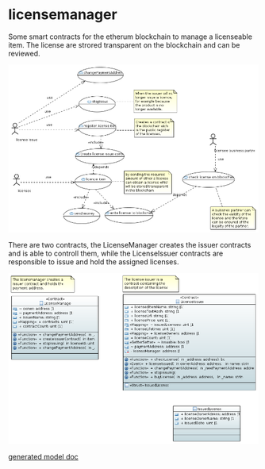 # licensemanager

Some smart contracts for the etherum blockchain to manage a licenseable item. 
The license are strored transparent on the blockchain and can be reviewed.

![use-case](licensemanager/doc/Package_use-cases_UseCaseDiagram.PNG)

There are two contracts, the LicenseManager creates the issuer contracts and is able to controll them, while the LicenseIssuer 
contracts are responsible to issue and hold the assigned licenses. 

![class](licensemanager/doc/Package_contracts_ClassDiagram.PNG)

[generated model doc](licensemanager/mix/contracts.md)


